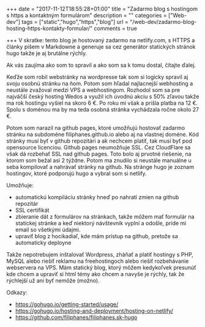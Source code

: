 +++
date = "2017-11-12T18:55:28+01:00"
title = "Zadarmo blog s hostingom s https a kontaktným formulárom"
description = ""
categories = ["Web-dev"]
tags = ["static","hugo","https","blog"]
url = "/web-dev/zadarmo-blog-hosting-https-kontakty-formular/"
comments = true

+++
V skratke: tento blog je hostovaný zadarmo na netlify.com, s HTTPS a články píšem v Markdowne a generuje sa cez generátor statických stránok hugo takže je aj brutálne rýchly.

Ak vás zaujíma ako som to spravil a ako som sa k tomu dostal, čítajte ďalej.

Keďže som robil webstránky na wordpresse tak som si logicky spravil aj svoju osobnú stránku na ňom.
Potom som hľadal najlacnejší webhosting a neustále zvažoval medzi VPS a webhostingom.
Rozhodol som sa pre najväčší český hosting Wedos a využil ich úvodnú akciu s 50% zľavou takže ma rok hostingu vyšiel na skoro 6 €. Po roku mi však a prišla platba na 12 €.
Spolu s doménou ma by ma teda osobná stránka vychádzala ročne okolo 27 €.

Potom som narazil na github pages, ktoré umožňujú hostovať zadarmo stránku na subdoméne filiphanes.github.io alebo aj na vlastnej doméne. Kód stránky musí byť v github repozitári a ak nechcem platiť, tak musí byť pod opensource licenciou. Github pages neumožňuje SSL. Cez CloudFlare sa však dá rozbehať SSL nad github pages. Toto bolo aj prvotné riešenie, na ktorom som bežal asi 2 týždne. Potom ma znudilo si neustále manuálne u seba kompilovať a nahrávať stránky na github. Na stránge hugo je zoznam hostingov, ktoré podporujú hugo a vybral som si netlify.

Umožňuje:

 - automatickú kompiláciu stránky hneď po nahratí zmien na github repozitár
 - SSL certifikát
 - zbieranie dát z formulárov na stránkach, takže môžem mať formulár na statickej stránke a keď niektorý návštevník vyplní a odošle, príde mi email so všetkými údajmi.
 - upraviť blog z hocikadiaľ, kde mám prístup na github, pretože sa automaticky deployne

Takže nepotrebujem inštalovať Wordpress, zháňať a platiť hostingy s PHP, MySQL alebo riešiť reklamu na freehostingoch alebo riešiť rozbehávanie webservera na VPS. Mám statický blog, ktorý môžem kedykoľvek presunúť kde chcem a upraviť si html témy ako chcem a navyše je rýchly, tak že rýchlejší už ani byť nemôže (možno).

Odkazy:

 - https://gohugo.io/getting-started/usage/
 - https://gohugo.io/hosting-and-deployment/hosting-on-netlify/
 - https://github.com/filiphanes/filiphanes.sk-hugo
